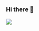 ### Hi there 👋

<a href="https://www.instagram.com/ghost_min_0_0/" target="_blank"><img src="https://img.shields.io/badge/Instagram-E4405F?style=flat-square&logo=Instagram&logoColor=white&link=https://www.instagram.com/ghost_min_0_0"/></a>
